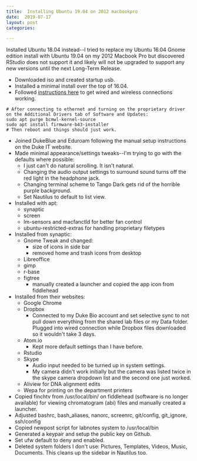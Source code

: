 ```yaml
---
title:  Installing Ubuntu 19.04 on 2012 macbookpro
date:  2019-07-17
layout: post
categories:

---
```

Installed Ubuntu 18.04 instead--I tried to replace my Ubuntu 16.04 Gnome edition install with Ubuntu 19.04 on my 2012 Macbook Pro but discovered RStudio does not support it and likely will not be upgraded to support any new versions until the next Long-Term Release.

  * Downloaded iso and created startup usb.
  * Installed a minimal install over the top of 16.04.
  * Followed [instructions here][1] to get wired and wireless connections working.
~~~
# After connecting to ethernet and turning on the proprietary driver on the Additional Drivers tab of Software and Updates:
sudo apt purge bcmwl-kernel-source
sudo apt install firmware-b43-installer
# Then reboot and things should just work.
~~~
  * Joined DukeBlue and Eduroam following the manual setup instructions on the Duke IT website.
  * Made minimal appearance/settings tweaks--I'm trying to go with the defaults where possible:
    * I just can't do natural scrolling. It isn't natural.
    * Changing the audio output settings to surround sound turns off the red light in the headphone jack.
    * Changing terminal scheme to Tango Dark gets rid of the horrible purple background.
    * Set Nautilus to default to list view.
  * Installed with apt:
    * synaptic
    * screen
    * lm-sensors and macfanctld for better fan control
    * ubuntu-restricted-extras for handling proprietary filetypes
  * Installed from synaptic:
    * Gnome Tweak and changed:
      * size of icons in side bar
      * removed home and trash icons from desktop
    * Libreoffice
    * gimp
    * r-base
    * figtree
      * manually created a launcher and copied the app icon from fiddlehead
  * Installed from their websites:
    * Google Chrome
    * Dropbox
      * Connected to my Duke Bio account and set selective sync to not pull down everything from the shared lab files or my Data folder. Plugged into wired connection while Dropbox files downloaded so it wouldn't take 3 days.
    * Atom.io
      * Kept more default settings than I have before.
    * Rstudio  
    * Skype
      * Audio input needed to be turned up in system settings.
      * My camera didn't work initially but the camera was listed twice in the skype camera dropdown list and the second one just worked.
    * Aliview for DNA alignment edits
    * Wepa for printing on the department printers
  * Copied finchtv from /usr/local/bin/ on fiddlehead (software is no longer available) for viewing chromatogram (abi) files and manually created a launcher.
  * Adjusted bashrc, bash_aliases, nanorc, screenrc, git/config, git_ignore, ssh/config
  * Copied newpost script for labnotes system to /usr/local/bin
  * Generated a keypair and setup the public key on Github.
  * Set ufw default to deny and enabled.
  * Deleted system folders I don't use: Pictures, Templates, Videos, Music, Documents. This cleans up the sidebar in Nautilus too.

[1]: https://ubuntuforums.org/showthread.php?t=2391053&page=2&s=4c29e32a6c3e5f2d82f4ed6c53f8208a
